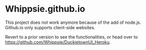 # Whippsie.github.io

This project does not work anymore because of the add of node.js. Github.io only supports client-side websites.

Revert to a prior version to see the functionalities, or head over to https://github.com/Whippsie/DuckietownUI_Heroku.
